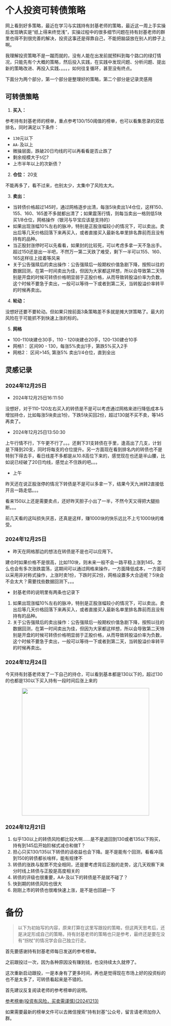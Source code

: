 # 个人投资可转债策略

网上看到好多策略，最近在学习与实践持有封基老师的策略，最近这一周上手实操后发现确实是“纸上得来终觉浅”，实操过程中的很多细节问题在持有封基老师的群里也得不到很完善的解决，投资这事还是得靠自己，不能把脑袋放在别人的脖子上啊。

我理解投资策略不是一蹴而就的，没有人能在出发前就预料到每个路口的绿灯情况，只能先有个大概的策略，然后投入实践，在实践中发现问题、分析问题、提出新的策略改进、再投入实践、。。。，如何往复循环，甚至没有终点。

下面分为两个部分，第一个部分是整理好的策略，第二个部分是记录灵感用

## 可转债策略

1. **买入：**

参考持有封基老师的榜单，重点参考130/150阈值的榜单，也可以看集思录的双低排名，同时满足以下条件：
- `130`元以下
- `AA-`及以上
- 微操层面，跌破20日均线的可以再看看是否止跌了
- 剩余规模大于`5`亿?
- 上市半年以上的次新债？

2. **仓位：** 20支

不能再多了，看不过来，也别太少，太集中了风险太大。

3. **卖出：** 

- 当转债价格超过145时，通过网格逐步出清，每涨5块卖出1/4仓位，这样150、155、160、165差不多就都出清了；如果震荡行情，则每当卖出一格则低5块买1/8仓位，网格操作（银河与华宝应该是支持的）
- 如果出现涨幅10%左右的脉冲，特别是正股涨幅较小的情况下，可以卖出。卖出后等几天价格回落下来再买入，或者直接买入最新名单里排名靠前而且没有持有的品种。
- 当正股封涨停时可以先看看，如果封的比较死，可以考虑多拿一天不急出手。超过150还是出一半吧，不然万一第二天跌了难受，剩下一半可以155、160、165这样往上挂着等风来
- 关于公告强赎后的卖出操作：公告强赎后一般期权价值急剧下降，按照以往的数据回测，在第一时间卖出为佳，但因为大家都这样想，所以会导致第二天特别是开盘的时候可转债价格明显弱于正股价格，从而导致转股溢价率为负数，这个时候不要急于卖出，一般可以等待一下或者到第二天，当转股溢价率转平的时候再卖出。


4. **轮动：**

没想好还要不要轮动。但如果只按前面3条策略差不多就是摊大饼策略了。最大的风险在于可能抓不到快速上涨的标的。

5. **网格**
- 100-110块建仓30手，110 - 120块建仓20手，120-130建仓10手
- 网格1： 区间90 - 130，每涨5%卖出1手，第跌5%买入2手
- 网格2： 区间>145, 第涨5% 卖出1/4仓位，直到全出


## 灵感记录

### 2024年12月25日

- 2024年12月25日16:11:50

没想好，对于110-120左右买入的转债是不是可以考虑通过网格来进行降低成本与增加持仓，比如每涨5块卖出1份，下跌5块买回2份，超过130就不买不卖，等145再卖了。

- 2024年12月25日13:50:30

上午行情不行，下午更不行了。。。还剩下31支转债在手里，逢高出了几支，计划是下降到20支，同时将每支的仓位提升。另一方面现在看到排名内的转债也不是特别下得去手，看日线差不多都是从10.8高位下来的，感觉现在也还是半山腰，比如说已经破了20日均线，感觉止不住跌的吧。。。


- 上午

昨天还在说正股涨停的情况下转债是不是可以多拿一下，结果今天九洲转2直接低开且一路走低。。。

看来150以上还是需要卖点，还好昨天胆子小出了一半，不然今天又得把大腿拍断。。。

前几天看的这叫损失厌恶，还真是这样，赚1000块的快乐远比不上亏1000块的难受。



### 2024年12月25日

- 昨天在网格那边的想法在转债是不是也可以应用下。

建仓时如果价格不是很高，比如110块，则未来一般不会一路平稳上涨到145，怎么也会有多次涨跌震荡，这期间可以通过网格来操作，一方面降低成本，一方面可以采用非对称式操作，上涨时卖1份，下跌时买2份，网格设置多大合适呢？5块会不会太大？需要找些数据回测下。。。

- 封基老师的说明里有两条也记录下

1. 如果出现涨幅10%左右的脉冲，特别是正股涨幅较小的情况下，可以卖出。卖出后等几天价格回落下来再买入，或者直接买入最新名单里排名靠前而且没有持有的品种。
1. 关于公告强赎后的卖出操作：公告强赎后一般期权价值急剧下降，按照以往的数据回测，在第一时间卖出为佳，但因为大家都这样想，所以会导致第二天特别是开盘的时候可转债价格明显弱于正股价格，从而导致转股溢价率为负数，这个时候不要急于卖出，一般可以等待一下或者到第二天，当转股溢价率转平的时候再卖出。


### 2024年12月24日

今天持有封基老师发了一下自己的持仓，可以看到基本都是130以下的，超过130的也都是130以下买入持有一段时间后涨上来的

<p align="center">
<image src="../../../resources/持有封基老师可转债轮动策略/金老师持仓20241224.png" width="400"/>
</p>


### 2024年12月21日

1. 似乎130以上的转债风险都比较大啊……是不是退回到130或者135以下购买，持有到145后开始阶梯式减仓和做T？
1. 担心只买130/135以下转债的话收益也会下降。是不是能有个回测，看看冲高到150的转债都长啥样，能有规律不
1. 转债的涨跌与股票不完全相同，还是要考虑背后正股的走势，这几天观察下来分时线上转债与正股是高度相关的
1. 转债的评级也很重要，AA-及以下的转债是不是就不碰了？
1. 快到期的转债风险也很大
1. 刚刚上市的转债也很难快速上涨，是不是也回避一下













# 备份

>以下为初始写的内容，原来打算在这里写跟投的策略，但这两天思考后，还是决定形成自己的策略，持有封基老师的策略也只是参考，最终还是要在没有“拐杖”的情况学会自己独立行走。

首先要感谢持有封基老师每日发送的参考榜单。

之前跟投过一次，因为各种原因没有赚到钱，也没持续太久就停了。

这次重新启动跟投，一是本身有了更多时间，再也是觉得现在市场上好的投资标的也不是太多了，可转债看起来是不错的。

首先建议反复阅读老师的参考榜单的说明。

[参考榜单(投资有风险，买卖需谨慎)(20241213)](../../../resources/持有封基老师可转债轮动策略/参考榜单(投资有风险，买卖需谨慎)(20241213).xlsx)

如果需要最新的榜单文件可以去微信搜索“持有封基”公众号，留言请老师加你入群。


